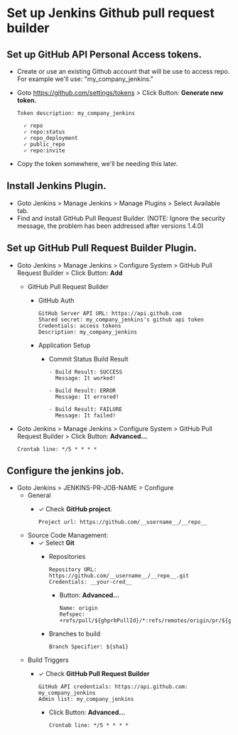 Set up Jenkins Github pull request builder
===

Set up GitHub API Personal Access tokens.
---
  - Create or use an existing Github account that will be use to access repo. For example we'll use: "my_company_jenkins."
  - Goto https://github.com/settings/tokens > Click Button: __Generate new token.__
  
        Token description: my_company_jenkins

          ✓ repo
          ✓ repo:status
          ✓ repo_deployment
          ✓ public_repo
          ✓ repo:invite

  - Copy the token somewhere, we'll be needing this later.


Install Jenkins Plugin.
---
  - Goto Jenkins > Manage Jenkins > Manage Plugins > Select Available tab.
  - Find and install GitHub Pull Request Builder.
    (NOTE: Ignore the security message, the problem has been addressed after versions 1.4.0)


Set up GitHub Pull Request Builder Plugin.
---
  - Goto Jenkins > Manage Jenkins > Configure System > GitHub Pull Request Builder > Click Button: __Add__
    - GitHub Pull Request Builder

        - GitHub Auth

              GitHub Server API URL: https://api.github.com
              Shared secret: my_company_jenkins's github api token
              Credentials: access tokens
              Description: my_company_jenkins

      - Application Setup
        - Commit Status Build Result

              - Build Result: SUCCESS
                Message: It worked!

              - Build Result: ERROR
                Message: It errored!

              - Build Result: FAILURE
                Message: It failed!

  - Goto Jenkins > Manage Jenkins > Configure System > GitHub Pull Request Builder > Click Button: __Advanced...__

        Crontab line: */5 * * * *


Configure the jenkins job.
---
  - Goto Jenkins > JENKINS-PR-JOB-NAME > Configure
    - General
      - ✓ Check __GitHub project__.

            Project url: https://github.com/__username__/__repo__

    - Source Code Management:
      - ✓ Select __Git__
        - Repositories

              Repository URL: https://github.com/__username__/__repo__.git
              Credentials: __your-cred__

          - Button: __Advanced...__

                Name: origin
                Refspec: +refs/pull/${ghprbPullId}/*:refs/remotes/origin/pr/${ghprbPullId}/*

        - Branches to build

              Branch Specifier: ${sha1}

    - Build Triggers
      - ✓ Check __GitHub Pull Request Builder__

            GitHub API credentials: https://api.github.com: my_company_jenkins
            Admin list: my_company_jenkins

        - Click Button: __Advanced...__

              Crontab line: */5 * * * *
